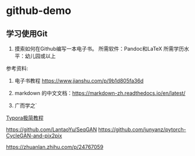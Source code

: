 # github-demo

## 学习使用Git

1. 摸索如何在Github编写一本电子书。
   所需软件：Pandoc和LaTeX 
   所需学历水平：幼儿园或以上

参考资料:
1. 电子书教程 <https://www.jianshu.com/p/9b1d805fa36d>

2. markdown 的中文文档：https://markdown-zh.readthedocs.io/en/latest/

3. 广而学之`

[Typora极简教程](http://https://www.jianshu.com/p/a6a6a22e9393)

https://github.com/LantaoYu/SeqGAN
https://github.com/junyanz/pytorch-CycleGAN-and-pix2pix

https://zhuanlan.zhihu.com/p/24767059
